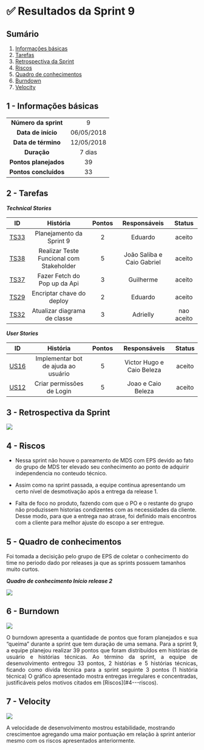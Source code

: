 

# ✅ Resultados da Sprint 9

## Sumário

1. [Informações básicas](#1---informações-básicas)
1. [Tarefas](#2---tarefas)
1. [Retrospectiva da Sprint](#3---retrospectiva-da-sprint)
1. [Riscos](#4---riscos)
1. [Quadro de conhecimentos](#5---quadro-de-conhecimentos)
1. [Burndown](#6---burndown)
1. [Velocity](#7---velocity)

## 1 - Informações básicas

| | |
|:--:|:--:|
|**Número da sprint**|9|
|**Data de início**|06/05/2018|
|**Data de término**|12/05/2018|
|**Duração**|7 dias|
|**Pontos planejados**|39|
|**Pontos concluidos**|33|


## 2 - Tarefas

***Technical Stories***


|ID|História|Pontos|Responsáveis|Status|
|:-:|:-----:|:----:|:----------:|:----:|
|[TS33](https://github.com/fga-gpp-mds/2018.1_Gerencia_mais/issues/163)|Planejamento da Sprint 9|2|Eduardo|aceito|
|[TS38](https://github.com/fga-gpp-mds/2018.1_Gerencia_mais/issues/153)|Realizar Teste Funcional com Stakeholder|5|João Saliba e Caio Gabriel|aceito|
|[TS37](https://github.com/fga-gpp-mds/2018.1_Gerencia_mais/issues/136)|Fazer Fetch do Pop up da Api|3| Guilherme |aceito|
|[TS29](https://github.com/fga-gpp-mds/2018.1_Gerencia_mais/issues/146)|Encriptar chave do deploy|2| Eduardo |aceito|
|[TS32](https://github.com/fga-gpp-mds/2018.1_Gerencia_mais/issues/152)|Atualizar diagrama de classe|3| Adrielly |nao aceito|



***User Stories***

|ID|História|Pontos|Responsáveis|Status|
|:-:|:-----:|:----:|:----------:|:----:|
|[US16](https://github.com/fga-gpp-mds/2018.1_gerencia_mais/issues/166)|Implementar bot de ajuda ao usuário|5|Victor Hugo e Caio Beleza|aceito|
|[US12](https://github.com/fga-gpp-mds/2018.1_gerencia_mais/issues/159)|Criar permissões de Login|5|Joao e Caio Beleza|aceito|




## 3 - Retrospectiva da Sprint

<img src="{{site.baseurl }}/documentos/imagens/Sprint9/retrospectiva_s9.png">

## 4 - Riscos

- Nessa sprint não houve o pareamento de MDS com EPS devido ao fato do grupo de MDS ter elevado seu conhecimento ao ponto de adquirir independencia no conteudo técnico.

- Assim como na sprint passada, a equipe continua apresentando um certo nível de desmotivação após a entrega da release 1.

- Falta de foco no produto, fazendo com que o PO e o restante do grupo não produzissem historias condizentes com as necessidades da cliente. Desse modo, para que a entrega nao atrase, foi definido mais encontros com a cliente para melhor ajuste do escopo a ser entregue.

## 5 - Quadro de conhecimentos

Foi tomada a decisição pelo grupo de EPS de coletar o conhecimento do time no periodo dado por releases ja que as sprints possuem tamanhos muito curtos.

***Quadro de conhecimento Início release 2***

<img src="{{site.baseurl}}/documentos/imagens/Sprint8/conhecimento_s8.png">

## 6 - Burndown

<img src="{{site.baseurl }}/documentos/imagens/Sprint9/burndown_s9.png">

<p align="justify">O burndown apresenta a quantidade de pontos que foram planejados e sua “queima” durante a sprint que tem duração de uma semana. Para a sprint 9, a equipe planejou realizar 39 pontos que foram distribuídos em histórias de usuário e histórias técnicas.
Ao término da sprint, a equipe de desenvolvimento entregou 33 pontos, 2 histórias e 5 histórias técnicas, ficando como dívida técnica para a sprint seguinte 3 pontos (1 história técnica) O gráfico apresentado mostra entregas irregulares e concentradas, justificáveis pelos motivos citados em [Riscos](#4---riscos).</p>


## 7 - Velocity

<img src="{{site.baseurl }}/documentos/imagens/Sprint9/velocity_s9.png">

A velocidade de desenvolvimento mostrou estabilidade, mostrando crescimentoe agregando uma maior pontuação em relação à sprint anterior mesmo com os riscos apresentados anteriormente.
